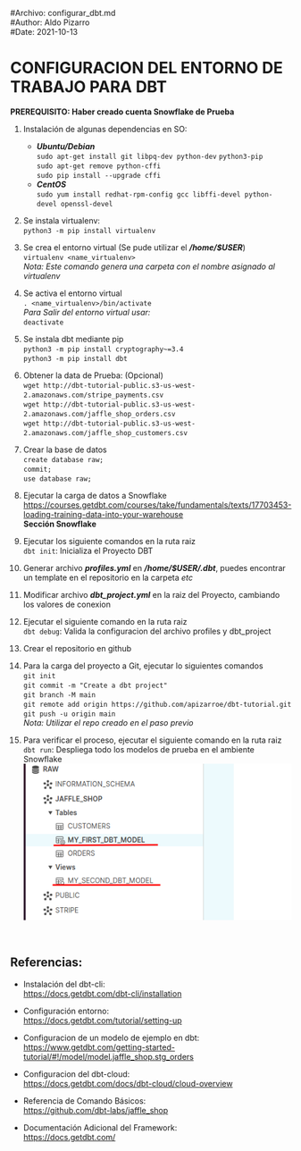 #Archivo: configurar_dbt.md  
#Author: Aldo Pizarro  
#Date: 2021-10-13

# CONFIGURACION DEL ENTORNO DE TRABAJO PARA DBT

**PREREQUISITO: Haber creado cuenta Snowflake de Prueba**

1. Instalación de algunas dependencias en SO:  
    - ***Ubuntu/Debian***  
`sudo apt-get install git libpq-dev python-dev` `python3-pip`  
`sudo apt-get remove python-cffi`  
`sudo pip install --upgrade cffi` 
    - ***CentOS***  
`sudo yum install redhat-rpm-config gcc libffi-devel python-devel openssl-devel`  

1. Se instala virtualenv:  
`python3 -m pip install virtualenv`  

1. Se crea el entorno virtual (Se pude utilizar el ***/home/$USER***)  
`virtualenv <name_virtualenv>`  
*Nota: Este comando genera una carpeta con el nombre asignado al virtualenv*

1. Se activa el entorno virtual  
`. <name_virtualenv>/bin/activate`  
*Para Salir del entorno virtual usar:*  
`deactivate`

1. Se instala dbt mediante pip  
`python3 -m pip install cryptography~=3.4`    
`python3 -m pip install dbt`

1. Obtener la data de Prueba: (Opcional)  
`wget http://dbt-tutorial-public.s3-us-west-2.amazonaws.com/stripe_payments.csv`  
`wget http://dbt-tutorial-public.s3-us-west-2.amazonaws.com/jaffle_shop_orders.csv`  
`wget http://dbt-tutorial-public.s3-us-west-2.amazonaws.com/jaffle_shop_customers.csv`

1. Crear la base de datos  
`create database raw;`  
`commit;`  
`use database raw;`

1. Ejecutar la carga de datos a Snowflake  
https://courses.getdbt.com/courses/take/fundamentals/texts/17703453-loading-training-data-into-your-warehouse  
**Sección Snowflake**

1. Ejecutar los siguiente comandos en la ruta raiz  
`dbt init`: Inicializa el Proyecto DBT

1. Generar archivo ***profiles.yml*** en ***/home/$USER/.dbt***, puedes encontrar un template en el repositorio en la carpeta *etc*

1. Modificar archivo ***dbt_project.yml*** en la raiz del Proyecto, cambiando los valores de conexion

1. Ejecutar el siguiente comando en la ruta raiz  
`dbt debug`: Valida la configuracion del archivo profiles y dbt_project

1. Crear el repositorio en github

1. Para la carga del proyecto a Git, ejecutar lo siguientes comandos  
`git init`  
`git commit -m "Create a dbt project"`  
`git branch -M main`  
`git remote add origin https://github.com/apizarroe/dbt-tutorial.git`  
`git push -u origin main`  
*Nota: Utilizar el repo creado en el paso previo*  

1. Para verificar el proceso, ejecutar el siguiente comando en la ruta raiz  
`dbt run`: Despliega todo los modelos de prueba en el ambiente Snowflake  
![Objetos Desplegados!](deploy_objects.png "Objetos Desplegados")

<br />

## Referencias:

- Instalación del dbt-cli:  
https://docs.getdbt.com/dbt-cli/installation  

- Configuración entorno:  
https://docs.getdbt.com/tutorial/setting-up  

- Configuracion de un modelo de ejemplo en dbt:  
https://www.getdbt.com/getting-started-tutorial/#!/model/model.jaffle_shop.stg_orders  

- Configuracion del dbt-cloud:  
https://docs.getdbt.com/docs/dbt-cloud/cloud-overview  

- Referencia de Comando Básicos:  
https://github.com/dbt-labs/jaffle_shop

- Documentación Adicional del Framework:  
https://docs.getdbt.com/  
